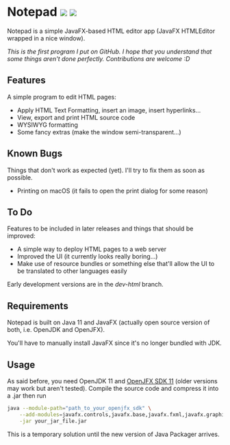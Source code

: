 # Notepad ![][licenseBadge] ![][versionBadge]

Notepad is a simple JavaFX-based HTML editor app (JavaFX HTMLEditor wrapped in a nice window).

*This is the first program I put on GitHub.*
*I hope that you understand that some things aren't done perfectly.*
*Contributions are welcome :D*

## Features

A simple program to edit HTML pages:

- Apply HTML Text Formatting, insert an image, insert hyperlinks...
- View, export and print HTML source code
- WYSIWYG formatting
- Some fancy extras (make the window semi-transparent...)

## Known Bugs

Things that don't work as expected (yet). I'll try to fix them as soon as possible.

- Printing on macOS (it fails to open the print dialog for some reason)

## To Do

Features to be included in later releases and things that should be improved:

- A simple way to deploy HTML pages to a web server
- Improved the UI (it currently looks really boring...)
- Make use of resource bundles or something else that'll allow the UI to be translated to other languages easily

Early development versions are in the *dev-html* branch.

## Requirements

Notepad is built on Java 11 and JavaFX (actually open source version of both, i.e. OpenJDK and OpenJFX).

You'll have to manually install JavaFX since it's no longer bundled with JDK. 

## Usage

As said before, you need OpenJDK 11 and [OpenJFX SDK 11][openJFX] (older versions may work but
aren't tested). Compile the source code and compress
it into a .jar then run

```bash
java --module-path="path_to_your_openjfx_sdk" \
    --add-modules=javafx.controls,javafx.base,javafx.fxml,javafx.graphics,javafx.web,javafx.swing \
    -jar your_jar_file.jar
```

This is a temporary solution until the new version of Java Packager arrives.

[licenseBadge]: https://img.shields.io/badge/license-MIT-blue.svg
[versionBadge]: https://img.shields.io/badge/version-0.4-brightgreen.svg
[openJFX]: https://openjfx.io/
